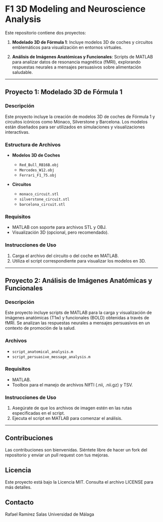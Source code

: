 # F1 3D Modeling and Neuroscience Analysis

Este repositorio contiene dos proyectos:

1. **Modelado 3D de Fórmula 1**: Incluye modelos 3D de coches y circuitos emblemáticos para visualización en entornos virtuales.

2. **Análisis de Imágenes Anatómicas y Funcionales**: Scripts de MATLAB para analizar datos de resonancia magnética (fMRI), explorando respuestas neurales a mensajes persuasivos sobre alimentación saludable.

---

## Proyecto 1: Modelado 3D de Fórmula 1

### Descripción

Este proyecto incluye la creación de modelos 3D de coches de Fórmula 1 y circuitos icónicos como Mónaco, Silverstone y Barcelona. Los modelos están diseñados para ser utilizados en simulaciones y visualizaciones interactivas.

### Estructura de Archivos

- **Modelos 3D de Coches**
  - `Red_Bull_RB16B.obj`
  - `Mercedes_W12.obj`
  - `Ferrari_F1_75.obj`

- **Circuitos**
  - `monaco_circuit.stl`
  - `silverstone_circuit.stl`
  - `barcelona_circuit.stl`

### Requisitos

- MATLAB con soporte para archivos STL y OBJ.
- Visualización 3D (opcional, pero recomendado).

### Instrucciones de Uso

1. Carga el archivo del circuito o del coche en MATLAB.
2. Utiliza el script correspondiente para visualizar los modelos en 3D.

---

## Proyecto 2: Análisis de Imágenes Anatómicas y Funcionales

### Descripción

Este proyecto incluye scripts de MATLAB para la carga y visualización de imágenes anatómicas (T1w) y funcionales (BOLD) obtenidas a través de fMRI. Se analizan las respuestas neurales a mensajes persuasivos en un contexto de promoción de la salud.

### Archivos

- `script_anatomical_analysis.m`
- `script_persuasive_message_analysis.m`

### Requisitos

- MATLAB.
- Toolbox para el manejo de archivos NIfTI (.nii, .nii.gz) y TSV.

### Instrucciones de Uso

1. Asegúrate de que los archivos de imagen estén en las rutas especificadas en el script.
2. Ejecuta el script en MATLAB para comenzar el análisis.

---

## Contribuciones

Las contribuciones son bienvenidas. Siéntete libre de hacer un fork del repositorio y enviar un pull request con tus mejoras.

## Licencia

Este proyecto está bajo la Licencia MIT. Consulta el archivo LICENSE para más detalles.

## Contacto

Rafael Ramírez Salas
Universidad de Málaga
